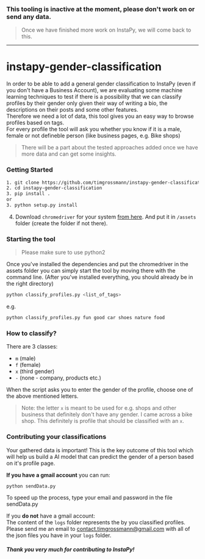 ### This tooling is inactive at the moment, please don't work on or send any data.

> Once we have finished more work on InstaPy, we will come back to this.

---

# instapy-gender-classification

In order to be able to add a general gender classification to InstaPy (even if you don't have a Business Account), we are evaluating some machine learning techniques to test if there is a possibility that we can classify profiles by their gender only given their way of writing a bio, the descriptions on their posts and some other features.    
Therefore we need a lot of data, this tool gives you an easy way to browse profiles based on tags.   
For every profile the tool will ask you whether you know if it is a male, female or not defineble person (like business pages, e.g. Bike shops)

> There will be a part about the tested approaches added once we have more data and can get some insights.

### Getting Started
```bash
1. git clone https://github.com/timgrossmann/instapy-gender-classification.git
2. cd instapy-gender-classification
3. pip install .
or
3. python setup.py install
```
4. Download ```chromedriver``` for your system [from here](https://sites.google.com/a/chromium.org/chromedriver/downloads). And put it in ```/assets``` folder (create the folder if not there).

### Starting the tool
> Please make sure to use python2

Once you've installed the dependencies and put the chromedriver in the assets folder you can simply start the tool by moving there with the command line. (After you've installed everything, you should already be in the right directory)

```bash
python classify_profiles.py <list_of_tags>
```

e.g.
```bash
python classify_profiles.py fun good car shoes nature food
```

### How to classify?
There are 3 classes:
- `m` (male)
- `f` (female)
- `x` (third gender)
- `-` (none - company, products etc.)

When the script asks you to enter the gender of the profile, choose one of the above mentioned letters.

> Note: the letter `x` is meant to be used for e.g. shops and other business that definitely don't have any gender.
I came across a bike shop. This definitely is profile that should be classified with an `x`.

### Contributing your classifications
Your gathered data is important! This is the key outcome of this tool which will help us build a AI model that can predict the gender of a person based on it's profile page.

**If you have a gmail account** you can run:
```bash
python sendData.py
```
To speed up the process, type your email and password in the file sendData.py

If you **do not** have a gmail account:  
The content of the `logs` folder represents the by you classified profiles.
Please send me an email to contact.timgrossmann@gmail.com with all of the json files you have in your `logs` folder.

##### Thank you very much for contributing to InstaPy!
